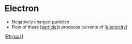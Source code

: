 # Electron

- Negatively charged particles
- Flow of these [[particle]]s produces currents of [[electricity]]

[[Physics]]

[//begin]: # "Autogenerated link references for markdown compatibility"
[particle]: particle "Particle"
[electricity]: electricity "Electricity"
[Physics]: physics "Physics"
[//end]: # "Autogenerated link references"